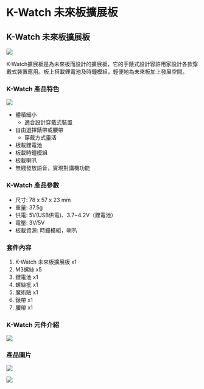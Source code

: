 # K-Watch 未來板擴展板

## K-Watch 未來板擴展板

![](https://kittenbothk.readthedocs.io/en/latest/\_images/kwatch4.png)

K-Watch擴展板是為未來板而設計的擴展板，它的手錶式設計容許用家設計各款穿戴式裝置應用。板上搭載鋰電池及時鐘模組，輕便地為未來板加上發展空間。

### K-Watch 產品特色

![](https://kittenbothk.readthedocs.io/en/latest/\_images/kwatch1.jpg)

* 體積細小
  * 適合設計穿戴式裝置
* 自由選擇錶帶或腰帶
  * 穿戴方式靈活
* 板載鋰電池
* 板載時鐘模組
* 板載喇叭
* 無綫發放語音，實現對講機功能

### K-Watch 產品參數

* 尺寸: 78 x 57 x 23 mm
* 重量: 37.5g
* 供電: 5V(USB供電)、3.7\~4.2V（鋰電池）
* 電壓: 3V/5V
* 板載資源: 時鐘模組，喇叭

### 套件內容

1. K-Watch 未來板擴展板 x1
2. M3螺絲 x5
3. 鋰電池 x1
4. 螺絲批 x1
5. 魔術貼 x1
6. 錶帶 x1
7. 腰帶 x1

### K-Watch 元件介紹

![](https://kittenbothk.readthedocs.io/en/latest/\_images/board.png)

### 產品圖片

![](https://kittenbothk.readthedocs.io/en/latest/\_images/kwatch2.jpg)

![](https://kittenbothk.readthedocs.io/en/latest/\_images/kwatch3.jpg)
